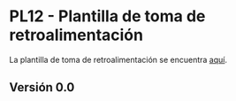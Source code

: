 # PL12 - Plantilla de toma de retroalimentación

La plantilla de toma de retroalimentación se encuentra [aquí](https://docs.google.com/document/d/1GAXbyYOkj-r1hJ5QH_DwAPWRsQHCzbdrf5dMEYBwA8E/edit#heading=h.h75sm7hmlnkr).

## Versión 0.0
